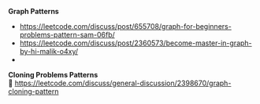 

**Graph Patterns**  
- https://leetcode.com/discuss/post/655708/graph-for-beginners-problems-pattern-sam-06fb/
- https://leetcode.com/discuss/post/2360573/become-master-in-graph-by-hi-malik-o4xy/
- 
**Cloning Problems Patterns**  
🔗 https://leetcode.com/discuss/general-discussion/2398670/graph-cloning-pattern